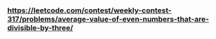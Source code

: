 ### https://leetcode.com/contest/weekly-contest-317/problems/average-value-of-even-numbers-that-are-divisible-by-three/
